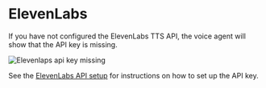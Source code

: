 # ElevenLabs

If you have not configured the ElevenLabs TTS API, the voice agent will show that the API key is missing.

![Elevenlaps api key missing](/talemate/img/0.26.0/voice-agent-missing-api-key.png)

See the [ElevenLabs API setup](/talemate/user-guide/apis/elevenlabs/) for instructions on how to set up the API key.